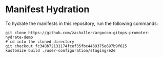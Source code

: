 # Manifest Hydration

To hydrate the manifests in this repository, run the following commands:

```shell
git clone https://github.com/zachaller/argocon-gitops-promoter-hydrate-demo
# cd into the cloned directory
git checkout fc348b72131174fcef35fbc4439375e697b9f615
kustomize build ./user-configuration/staging/e2e
```

